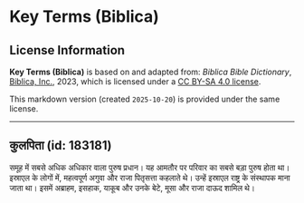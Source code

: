 # Key Terms (Biblica)

## License Information

**Key Terms (Biblica)** is based on and adapted from: _Biblica Bible Dictionary_, [Biblica, Inc.](https://www.biblica.com/), 2023, which is licensed under a [CC BY-SA 4.0 license](https://creativecommons.org/licenses/by-sa/4.0/legalcode.en).

This markdown version (created `2025-10-20`) is provided under the same license.



--------------------------------

## कुलपिता (id: 183181)

समूह में सबसे अधिक अधिकार वाला पुरुष प्रधान। यह आमतौर पर परिवार का सबसे बड़ा पुरुष होता था। इस्राएल के लोगों में, महत्वपूर्ण अगुवा और राजा पितृसत्ता कहलाते थे। उन्हें इस्राएल राष्ट्र के संस्थापक माना जाता था। इसमें अब्राहम, इसहाक, याकूब और उनके बेटे, मूसा और राजा दाऊद शामिल थे।


